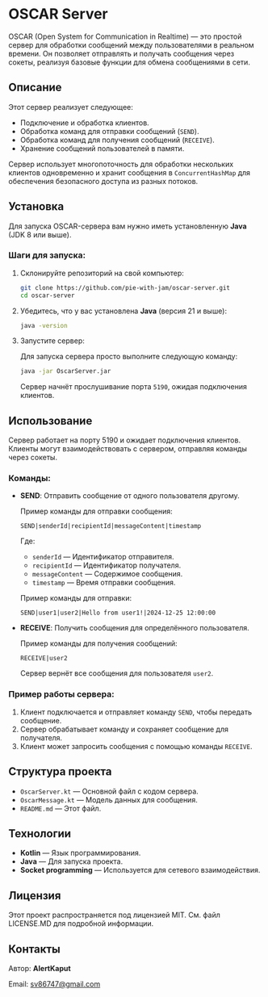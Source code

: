 # OSCAR Server

OSCAR (Open System for Communication in Realtime) — это простой сервер для обработки сообщений между пользователями в реальном времени. Он позволяет отправлять и получать сообщения через сокеты, реализуя базовые функции для обмена сообщениями в сети.

## Описание

Этот сервер реализует следующее:

- Подключение и обработка клиентов.
- Обработка команд для отправки сообщений (`SEND`).
- Обработка команд для получения сообщений (`RECEIVE`).
- Хранение сообщений пользователей в памяти.

Сервер использует многопоточность для обработки нескольких клиентов одновременно и хранит сообщения в `ConcurrentHashMap` для обеспечения безопасного доступа из разных потоков.

## Установка

Для запуска OSCAR-сервера вам нужно иметь установленную **Java** (JDK 8 или выше).

### Шаги для запуска:

1. Склонируйте репозиторий на свой компьютер:

   ```bash
   git clone https://github.com/pie-with-jam/oscar-server.git
   cd oscar-server
   ```

2. Убедитесь, что у вас установлена **Java** (версия 21 и выше):

   ```bash
   java -version
   ```

3. Запустите сервер:

   Для запуска сервера просто выполните следующую команду:

   ```bash
   java -jar OscarServer.jar
   ```

   Сервер начнёт прослушивание порта `5190`, ожидая подключения клиентов.

## Использование

Сервер работает на порту 5190 и ожидает подключения клиентов. Клиенты могут взаимодействовать с сервером, отправляя команды через сокеты.

### Команды:

- **SEND**: Отправить сообщение от одного пользователя другому.

  Пример команды для отправки сообщения:
  ```
  SEND|senderId|recipientId|messageContent|timestamp
  ```

  Где:
    - `senderId` — Идентификатор отправителя.
    - `recipientId` — Идентификатор получателя.
    - `messageContent` — Содержимое сообщения.
    - `timestamp` — Время отправки сообщения.

  Пример команды для отправки:
  ```
  SEND|user1|user2|Hello from user1!|2024-12-25 12:00:00
  ```

- **RECEIVE**: Получить сообщения для определённого пользователя.

  Пример команды для получения сообщений:
  ```
  RECEIVE|user2
  ```

  Сервер вернёт все сообщения для пользователя `user2`.

### Пример работы сервера:

1. Клиент подключается и отправляет команду `SEND`, чтобы передать сообщение.
2. Сервер обрабатывает команду и сохраняет сообщение для получателя.
3. Клиент может запросить сообщения с помощью команды `RECEIVE`.

## Структура проекта

- `OscarServer.kt` — Основной файл с кодом сервера.
- `OscarMessage.kt` — Модель данных для сообщения.
- `README.md` — Этот файл.

## Технологии

- **Kotlin** — Язык программирования.
- **Java** — Для запуска проекта.
- **Socket programming** — Используется для сетевого взаимодействия.

## Лицензия

Этот проект распространяется под лицензией MIT. См. файл LICENSE.MD для подробной информации.

## Контакты

Автор: **AlertKaput**

Email: [sv86747@gmail.com](mailto:sv86747@gmail.com)